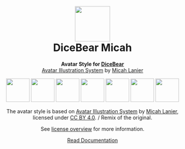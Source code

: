 <h1 align="center"><img src="https://www.dicebear.com/logo-readme.svg" width="96" /> <br />DiceBear Micah</h1>
<p align="center">
  <strong>Avatar Style for <a href="https://www.dicebear.com/">DiceBear</a></strong><br />
  <a href="https://www.figma.com/community/file/829741575478342595">Avatar Illustration System</a> by <a href="https://dribbble.com/micahlanier">Micah Lanier</a>
</p>

<p align="center">
  <img src="https://api.dicebear.com/5.x/micah/svg?seed=Mimi" width="64" />
  <img src="https://api.dicebear.com/5.x/micah/svg?seed=Sasha" width="64" />
  <img src="https://api.dicebear.com/5.x/micah/svg?seed=Lilly" width="64" />
  <img src="https://api.dicebear.com/5.x/micah/svg?seed=Tigger" width="64" />
  <img src="https://api.dicebear.com/5.x/micah/svg?seed=Bella" width="64" />
  <img src="https://api.dicebear.com/5.x/micah/svg?seed=Zoe" width="64" />
  <img src="https://api.dicebear.com/5.x/micah/svg?seed=Kitty" width="64" />
</p>

<p align="center">
  The avatar style is based on <a href="https://www.figma.com/community/file/829741575478342595">Avatar Illustration System</a> by
  <a href="https://dribbble.com/micahlanier">Micah Lanier</a>, licensed under
  <a href="https://creativecommons.org/licenses/by/4.0/">CC BY 4.0</a>. / Remix of the original.
</p>
<p align="center">
  See <a href="https://www.dicebear.com/licenses">license overview</a> for more information.
</p>

<p align="center">
  <a href="https://www.dicebear.com/styles/micah">
    Read Documentation
  </a>
</p>
